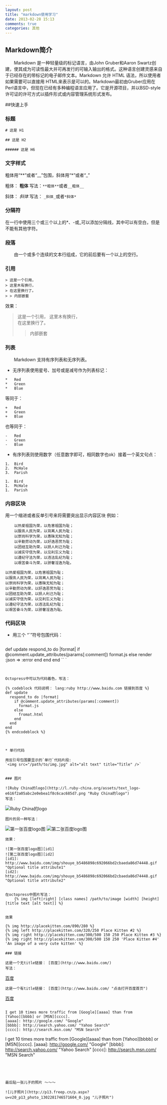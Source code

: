 ```yaml
---
layout: post
title: "markdown使用学习"
date: 2013-02-28 15:13
comments: true
categories: 其他
---
```


## Markdown简介

　　Markdown 是一种轻量级的标记语言，由John Gruber和Aaron Swartz创建，使其成为可读性最大并可再发行的可输入输出的格式。这种语言创建灵感来自于已经存在的带标记的电子邮件文本。Markdown 允许 HTML 语法，所以使用者如果需要可以直接用 HTML来表示是可以的。Markdown最初由Gruber应用在Perl语言中，但现在已经有多种编程语言应用了。它是开源项目，并以BSD-style许可证的许可方式以插件形式或内容管理系统形式发布。

##快速上手

### 标题
```
# 这是 H1

## 这是 H2

###### 这是 H6
```

### 文字样式

粗体用“**”或者“__”包围，斜体用“*”或者“_”

粗体： **粗体**      写法：`**粗体**`或者`__粗体__`

斜体： _斜体_      写法： `_斜体_`或者`*斜体*`


### 分隔符

在一行中使用三个或三个以上的*、-或_可以添加分隔线，其中可以有空白，但是不能有其他字符。


### 段落

　　由一个或多个连续的文本行组成，它的前后要有一个以上的空行。


### 引用

```
> 这是一个引用，
> 这里木有换行，   
> 在这里换行了。
> > 内部嵌套
```

效果：

> 这是一个引用，
> 这里木有换行，   
> 在这里换行了。
> > 内部嵌套

### 列表

　　Markdown 支持有序列表和无序列表。

* 无序列表使用星号、加号或是减号作为列表标记：

```
*   Red
*   Green
*   Blue
```

等同于：
```
+   Red
+   Green
+   Blue
```

也等同于：
```
-   Red
-   Green
-   Blue
```
* 有序列表则使用数字（任意数字即可，相同数字也ok）接着一个英文句点：

```
1.  Bird
2.  McHale
3.  Parish
```

```
1.  Bird
1.  McHale
1.  Parish
```

### 内容区块
用一个缩进或者反单引号来将需要突出显示内容区块
例如：

```
	以热爱祖国为荣，以危害祖国为耻；
	以服务人民为荣，以背离人民为耻；
	以崇尚科学为荣，以愚昧无知为耻；
	以辛勤劳动为荣，以好逸恶劳为耻；
	以团结互助为荣，以损人利己为耻；
	以诚实守信为荣，以见利忘义为耻；
	以遵纪守法为荣，以违法乱纪为耻；
	以艰苦奋斗为荣，以骄奢淫逸为耻。
```

	以热爱祖国为荣，以危害祖国为耻；
	以服务人民为荣，以背离人民为耻；
	以崇尚科学为荣，以愚昧无知为耻；
	以辛勤劳动为荣，以好逸恶劳为耻；
	以团结互助为荣，以损人利己为耻；
	以诚实守信为荣，以见利忘义为耻；
	以遵纪守法为荣，以违法乱纪为耻；
	以艰苦奋斗为荣，以骄奢淫逸为耻。


### 代码区块


* 用三个 “`”符号包围代码：

```
```
def update
  respond_to do |format|
    if @comment.update_attributes(params[:comment])
      format.js
    else
      render :json => :error
    end
  end
end
`` `
```


Octopress中可以为代码着色，写法：

{% codeblock 代码说明： lang:ruby http://www.baidu.com 链接到百度 %}
def update
  respond_to do |format|
    if @comment.update_attributes(params[:comment])
      format.js
    else
      fromat.html
    end
  end
end
{% endcodeblock %}



* 单行代码

用反引号包围要显示的`单行`代码片段:
`<img src="/path/to/img.jpg" alt="alt text" title="Title" />`


### 图片

![Ruby China的logo](http://l.ruby-china.org/assets/text_logo-e616f2a05abc2e0ebea1f8c6cac685d7.png "Ruby China的logo")
写法：
```
![Ruby China的logo](http://l.ruby-china.org/assets/text_logo-e616f2a05abc2e0ebea1f8c6cac685d7.png "Ruby China的logo")
```
图片的另一种写法：
```
![第一张百度logo图][id1]
![第二张百度logo图][id2]

[id1]: http://www.baidu.com/img/shouye_b5486898c692066bd2cbaeda86d74448.gif  "Optional title attribute1"
[id2]: http://www.baidu.com/img/shouye_b5486898c692066bd2cbaeda86d74448.gif  "Optional title attribute2"
```
效果：

![第一张百度logo图][id1]
![第二张百度logo图][id2]
[id1]: http://www.baidu.com/img/shouye_b5486898c692066bd2cbaeda86d74448.gif  "Optional title attribute1"
[id2]: http://www.baidu.com/img/shouye_b5486898c692066bd2cbaeda86d74448.gif  "Optional title attribute2"


在octopress中图片写法：
	{% img [left|right] [class names] /path/to/image [width] [height] [title text [alt text]] %}


效果

{% img http://placekitten.com/890/280 %}
{% img left http://placekitten.com/320/250 Place Kitten #2 %}
{% img right http://placekitten.com/300/500 150 250 Place Kitten #3 %}
{% img right http://placekitten.com/300/500 150 250 'Place Kitten #4' 'An image of a very cute kitten' %}

### 链接

这是一个无title链接： [百度](http://www.baidu.com/)
写法：
```
[百度](http://www.baidu.com/)
```
这是一个有title链接： [百度](http://www.baidu.com/ "点击打开百度首页")
```
[百度](http://www.baidu.com/ "点击打开百度首页")
```

I get 10 times more traffic from [Google][aaaa] than from
[Yahoo][bbbb] or [MSN][cccc].
[aaaa]: http://google.com/ "Google"
[bbbb]: http://search.yahoo.com/ "Yahoo Search"
[cccc]: http://search.msn.com/ "MSN Search"
```
I get 10 times more traffic from [Google][aaaa] than from
[Yahoo][bbbb] or [MSN][cccc].
[aaaa]: http://google.com/ "Google"
[bbbb]: http://search.yahoo.com/ "Yahoo Search"
[cccc]: http://search.msn.com/ "MSN Search"
```




最后贴一张儿子的照片 ～～～

![儿子照片](http://p13.freep.cn/p.aspx?u=v20_p13_photo_1302281746571604_0.jpg "儿子照片")



